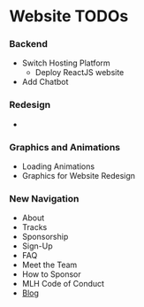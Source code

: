 # Website TODOs
### Backend
- Switch Hosting Platform
    - Deploy ReactJS website
- Add Chatbot

### Redesign
-

### Graphics and Animations
- Loading Animations
- Graphics for Website Redesign

### New Navigation
- About
- Tracks
- Sponsorship
- Sign-Up
- FAQ
- Meet the Team
- How to Sponsor
- MLH Code of Conduct
- [Blog](web/blog/TODO.md)
